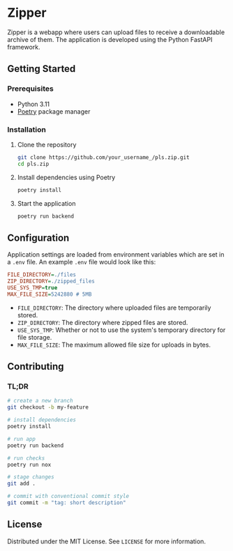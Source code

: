 # Zipper

Zipper is a webapp where users can upload files to receive a downloadable archive of them. The application is developed using the Python FastAPI framework.

## Getting Started

### Prerequisites

- Python 3.11
- [Poetry](https://python-poetry.org/) package manager

### Installation

1. Clone the repository

    ```bash
    git clone https://github.com/your_username_/pls.zip.git
    cd pls.zip
    ```

2. Install dependencies using Poetry

    ```bash
    poetry install
    ```

3. Start the application

    ```bash
    poetry run backend
    ```

## Configuration

Application settings are loaded from environment variables which are set in a `.env` file. An example `.env` file would look like this:

```ini
FILE_DIRECTORY=./files
ZIP_DIRECTORY=./zipped_files
USE_SYS_TMP=true
MAX_FILE_SIZE=5242880 # 5MB
```

- `FILE_DIRECTORY`: The directory where uploaded files are temporarily stored.
- `ZIP_DIRECTORY`: The directory where zipped files are stored.
- `USE_SYS_TMP`: Whether or not to use the system's temporary directory for file storage.
- `MAX_FILE_SIZE`: The maximum allowed file size for uploads in bytes.

## Contributing

### TL;DR

```bash
# create a new branch
git checkout -b my-feature

# install dependencies
poetry install

# run app
poetry run backend

# run checks
poetry run nox

# stage changes
git add .

# commit with conventional commit style
git commit -m "tag: short description"
```

## License

Distributed under the MIT License. See `LICENSE` for more information.
